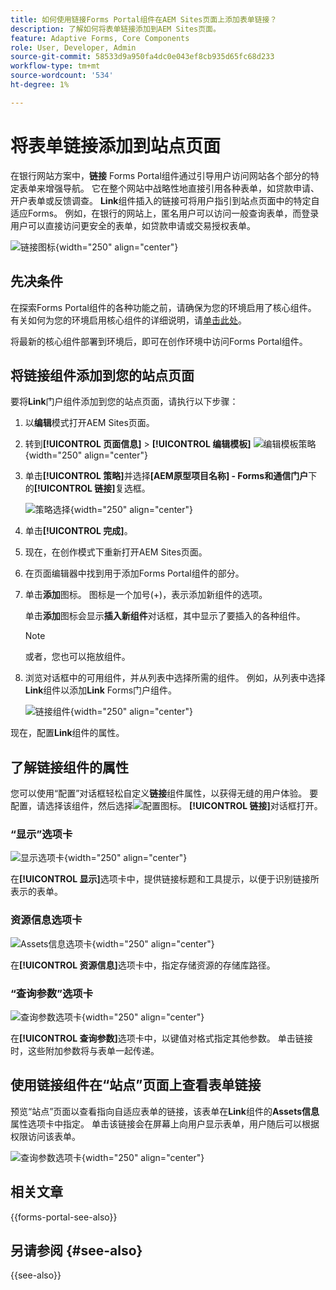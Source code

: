 ```yaml
---
title: 如何使用链接Forms Portal组件在AEM Sites页面上添加表单链接？
description: 了解如何将表单链接添加到AEM Sites页面。
feature: Adaptive Forms, Core Components
role: User, Developer, Admin
source-git-commit: 58533d9a950fa4dc0e043ef8cb935d65fc68d233
workflow-type: tm+mt
source-wordcount: '534'
ht-degree: 1%

---
```



# 将表单链接添加到站点页面

在银行网站方案中，**链接** Forms Portal组件通过引导用户访问网站各个部分的特定表单来增强导航。 它在整个网站中战略性地直接引用各种表单，如贷款申请、开户表单或反馈调查。 **Link**&#x200B;组件插入的链接可将用户指引到站点页面中的特定自适应Forms。 例如，在银行的网站上，匿名用户可以访问一般查询表单，而登录用户可以直接访问更安全的表单，如贷款申请或交易授权表单。

![链接图标](/help/forms/assets/link-forms.png){width="250" align="center"}

## 先决条件

在探索Forms Portal组件的各种功能之前，请确保为您的环境启用了核心组件。 有关如何为您的环境启用核心组件的详细说明，请[单击此处](/help/forms/enable-adaptive-forms-core-components.md)。

将最新的核心组件部署到环境后，即可在创作环境中访问Forms Portal组件。

## 将链接组件添加到您的站点页面

要将&#x200B;**Link**&#x200B;门户组件添加到您的站点页面，请执行以下步骤：

1. 以&#x200B;**编辑**&#x200B;模式打开AEM Sites页面。
1. 转到&#x200B;**[!UICONTROL 页面信息]** > **[!UICONTROL 编辑模板]**
   ![编辑模板策略](/help/forms/assets/save-form-as-draft-edit-template.png){width="250" align="center"}

1. 单击&#x200B;**[!UICONTROL 策略]**&#x200B;并选择&#x200B;**[AEM原型项目名称] - Forms和通信门户**&#x200B;下的&#x200B;**[!UICONTROL 链接]**&#x200B;复选框。

   ![策略选择](/help/forms/assets/add-link.png){width="250" align="center"}

1. 单击&#x200B;**[!UICONTROL 完成]**。
1. 现在，在创作模式下重新打开AEM Sites页面。
1. 在页面编辑器中找到用于添加Forms Portal组件的部分。

1. 单击&#x200B;**添加**&#x200B;图标。 图标是一个加号(+)，表示添加新组件的选项。

   单击&#x200B;**添加**&#x200B;图标会显示&#x200B;**插入新组件**&#x200B;对话框，其中显示了要插入的各种组件。

   >[!NOTE]
   >
   > 或者，您也可以拖放组件。

1. 浏览对话框中的可用组件，并从列表中选择所需的组件。 例如，从列表中选择&#x200B;**Link**&#x200B;组件以添加&#x200B;**Link** Forms门户组件。

   ![链接组件](/help/forms/assets/add-link-in-sites.png){width="250" align="center"}

现在，配置&#x200B;**Link**&#x200B;组件的属性。

## 了解链接组件的属性

您可以使用“配置”对话框轻松自定义&#x200B;**链接**&#x200B;组件属性，以获得无缝的用户体验。 要配置，请选择该组件，然后选择![配置图标](assets/configure_icon.png)。 **[!UICONTROL 链接]**&#x200B;对话框打开。

### “显示”选项卡

![显示选项卡](/help/forms/assets/link-asset-tab.png){width="250" align="center"}

在&#x200B;**[!UICONTROL 显示]**&#x200B;选项卡中，提供链接标题和工具提示，以便于识别链接所表示的表单。

### 资源信息选项卡

![Assets信息选项卡](/help/forms/assets/link-asset-info.png){width="250" align="center"}

在&#x200B;**[!UICONTROL 资源信息]**&#x200B;选项卡中，指定存储资源的存储库路径。

### “查询参数”选项卡

![查询参数选项卡](/help/forms/assets/link-query-tab.png){width="250" align="center"}

在&#x200B;**[!UICONTROL 查询参数]**&#x200B;选项卡中，以键值对格式指定其他参数。 单击链接时，这些附加参数将与表单一起传递。

## 使用链接组件在“站点”页面上查看表单链接

预览“站点”页面以查看指向自适应表单的链接，该表单在&#x200B;**Link**&#x200B;组件的&#x200B;**Assets信息**&#x200B;属性选项卡中指定。 单击该链接会在屏幕上向用户显示表单，用户随后可以根据权限访问该表单。

![查询参数选项卡](/help/forms/assets/link-forms.png){width="250" align="center"}

## 相关文章

{{forms-portal-see-also}}

## 另请参阅 {#see-also}

{{see-also}}
